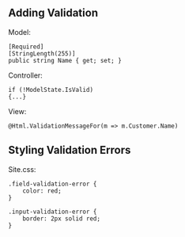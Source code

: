 ﻿## Adding Validation
Model:
```
[Required]
[StringLength(255)]
public string Name { get; set; }
```
Controller:
```
if (!ModelState.IsValid)
{...}
```
View:
```
@Html.ValidationMessageFor(m => m.Customer.Name)
```

## Styling Validation Errors
Site.css:
```
.field-validation-error {
    color: red;
}

.input-validation-error {
    border: 2px solid red;
}
```